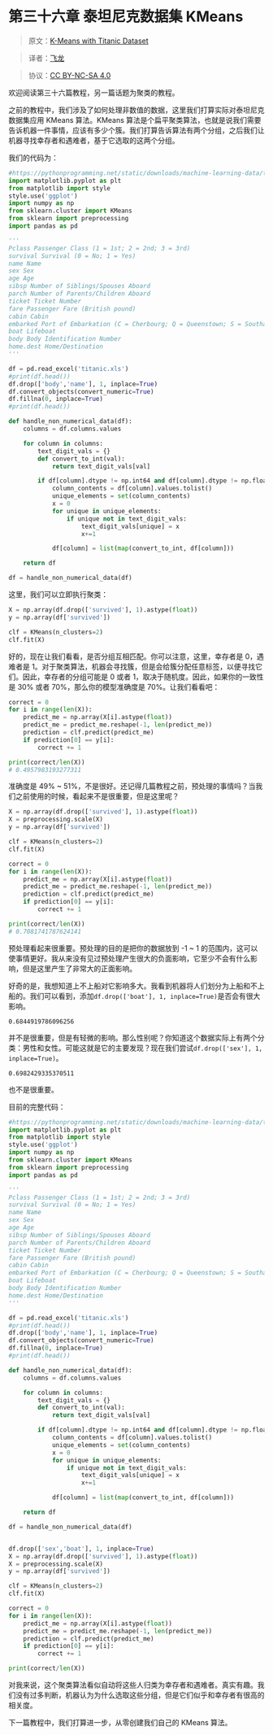 # 第三十六章 泰坦尼克数据集 KMeans

> 原文：[K-Means with Titanic Dataset](https://pythonprogramming.net/k-means-titanic-dataset-machine-learning-tutorial/)

> 译者：[飞龙](https://github.com/wizardforcel)

> 协议：[CC BY-NC-SA 4.0](http://creativecommons.org/licenses/by-nc-sa/4.0/)

欢迎阅读第三十六篇教程，另一篇话题为聚类的教程。

之前的教程中，我们涉及了如何处理非数值的数据，这里我们打算实际对泰坦尼克数据集应用 KMeans 算法。KMeans 算法是个扁平聚类算法，也就是说我们需要告诉机器一件事情，应该有多少个簇。我们打算告诉算法有两个分组，之后我们让机器寻找幸存者和遇难者，基于它选取的这两个分组。

我们的代码为：

```py
#https://pythonprogramming.net/static/downloads/machine-learning-data/titanic.xls
import matplotlib.pyplot as plt
from matplotlib import style
style.use('ggplot')
import numpy as np
from sklearn.cluster import KMeans
from sklearn import preprocessing
import pandas as pd

'''
Pclass Passenger Class (1 = 1st; 2 = 2nd; 3 = 3rd)
survival Survival (0 = No; 1 = Yes)
name Name
sex Sex
age Age
sibsp Number of Siblings/Spouses Aboard
parch Number of Parents/Children Aboard
ticket Ticket Number
fare Passenger Fare (British pound)
cabin Cabin
embarked Port of Embarkation (C = Cherbourg; Q = Queenstown; S = Southampton)
boat Lifeboat
body Body Identification Number
home.dest Home/Destination
'''

df = pd.read_excel('titanic.xls')
#print(df.head())
df.drop(['body','name'], 1, inplace=True)
df.convert_objects(convert_numeric=True)
df.fillna(0, inplace=True)
#print(df.head())

def handle_non_numerical_data(df):
    columns = df.columns.values

    for column in columns:
        text_digit_vals = {}
        def convert_to_int(val):
            return text_digit_vals[val]

        if df[column].dtype != np.int64 and df[column].dtype != np.float64:
            column_contents = df[column].values.tolist()
            unique_elements = set(column_contents)
            x = 0
            for unique in unique_elements:
                if unique not in text_digit_vals:
                    text_digit_vals[unique] = x
                    x+=1

            df[column] = list(map(convert_to_int, df[column]))

    return df

df = handle_non_numerical_data(df)
```

这里，我们可以立即执行聚类：

```py
X = np.array(df.drop(['survived'], 1).astype(float))
y = np.array(df['survived'])

clf = KMeans(n_clusters=2)
clf.fit(X)
```

好的，现在让我们看看，是否分组互相匹配。你可以注意，这里，幸存者是 0，遇难者是 1。对于聚类算法，机器会寻找簇，但是会给簇分配任意标签，以便寻找它们。因此，幸存者的分组可能是 0 或者 1，取决于随机度。因此，如果你的一致性是 30% 或者 70%，那么你的模型准确度是 70%。让我们看看吧：

```py
correct = 0
for i in range(len(X)):
    predict_me = np.array(X[i].astype(float))
    predict_me = predict_me.reshape(-1, len(predict_me))
    prediction = clf.predict(predict_me)
    if prediction[0] == y[i]:
        correct += 1

print(correct/len(X))
# 0.4957983193277311
```

准确度是 49% ~ 51%，不是很好。还记得几篇教程之前，预处理的事情吗？当我们之前使用的时候，看起来不是很重要，但是这里呢？

```py
X = np.array(df.drop(['survived'], 1).astype(float))
X = preprocessing.scale(X)
y = np.array(df['survived'])

clf = KMeans(n_clusters=2)
clf.fit(X)

correct = 0
for i in range(len(X)):
    predict_me = np.array(X[i].astype(float))
    predict_me = predict_me.reshape(-1, len(predict_me))
    prediction = clf.predict(predict_me)
    if prediction[0] == y[i]:
        correct += 1

print(correct/len(X))
# 0.7081741787624141
```

预处理看起来很重要。预处理的目的是把你的数据放到 -1 ~ 1 的范围内，这可以使事情更好。我从来没有见过预处理产生很大的负面影响，它至少不会有什么影响，但是这里产生了非常大的正面影响。

好奇的是，我想知道上不上船对它影响多大。我看到机器将人们划分为上船和不上船的。我们可以看到，添加`df.drop(['boat'], 1, inplace=True)`是否会有很大影响。

```
0.6844919786096256
```

并不是很重要，但是有轻微的影响。那么性别呢？你知道这个数据实际上有两个分类：男性和女性。可能这就是它的主要发现？现在我们尝试`df.drop(['sex'], 1, inplace=True)`。

```
0.6982429335370511
```

也不是很重要。

目前的完整代码：

```py
#https://pythonprogramming.net/static/downloads/machine-learning-data/titanic.xls
import matplotlib.pyplot as plt
from matplotlib import style
style.use('ggplot')
import numpy as np
from sklearn.cluster import KMeans
from sklearn import preprocessing
import pandas as pd

'''
Pclass Passenger Class (1 = 1st; 2 = 2nd; 3 = 3rd)
survival Survival (0 = No; 1 = Yes)
name Name
sex Sex
age Age
sibsp Number of Siblings/Spouses Aboard
parch Number of Parents/Children Aboard
ticket Ticket Number
fare Passenger Fare (British pound)
cabin Cabin
embarked Port of Embarkation (C = Cherbourg; Q = Queenstown; S = Southampton)
boat Lifeboat
body Body Identification Number
home.dest Home/Destination
'''

df = pd.read_excel('titanic.xls')
#print(df.head())
df.drop(['body','name'], 1, inplace=True)
df.convert_objects(convert_numeric=True)
df.fillna(0, inplace=True)
#print(df.head())

def handle_non_numerical_data(df):
    columns = df.columns.values

    for column in columns:
        text_digit_vals = {}
        def convert_to_int(val):
            return text_digit_vals[val]

        if df[column].dtype != np.int64 and df[column].dtype != np.float64:
            column_contents = df[column].values.tolist()
            unique_elements = set(column_contents)
            x = 0
            for unique in unique_elements:
                if unique not in text_digit_vals:
                    text_digit_vals[unique] = x
                    x+=1

            df[column] = list(map(convert_to_int, df[column]))

    return df

df = handle_non_numerical_data(df)


df.drop(['sex','boat'], 1, inplace=True)
X = np.array(df.drop(['survived'], 1).astype(float))
X = preprocessing.scale(X)
y = np.array(df['survived'])

clf = KMeans(n_clusters=2)
clf.fit(X)

correct = 0
for i in range(len(X)):
    predict_me = np.array(X[i].astype(float))
    predict_me = predict_me.reshape(-1, len(predict_me))
    prediction = clf.predict(predict_me)
    if prediction[0] == y[i]:
        correct += 1

print(correct/len(X))
```

对我来说，这个聚类算法看似自动将这些人归类为幸存者和遇难者。真实有趣。我们没有过多判断，机器认为为什么选取这些分组，但是它们似乎和幸存者有很高的相关度。

下一篇教程中，我们打算进一步，从零创建我们自己的 KMeans 算法。
